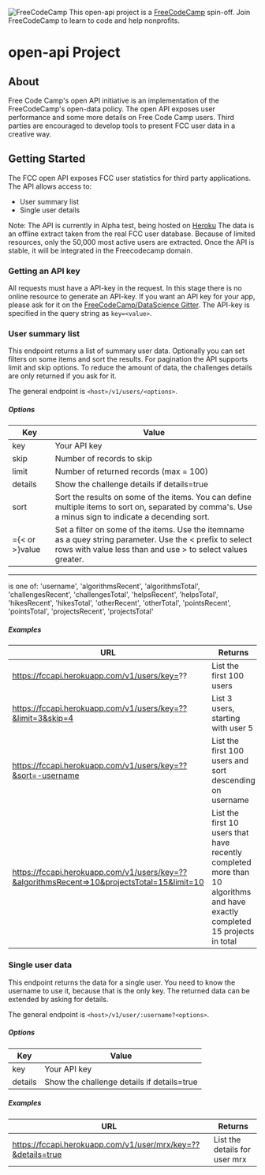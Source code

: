 ![FreeCodeCamp](https://s3.amazonaws.com/freecodecamp/freecodecamp_logo.svg)
This open-api project is a [FreeCodeCamp](http://www.freecodecamp.com) spin-off. Join FreeCodeCamp to learn to code and help nonprofits.

# open-api Project

## About

Free Code Camp's open API initiative is an implementation of the FreeCodeCamp's open-data policy. The open API exposes user performance and some more details on Free Code Camp users. Third parties are encouraged to develop tools to present FCC user data in a creative way. 


## Getting Started

The FCC open API exposes FCC user statistics for third party applications. The API allows access to:
* User summary list
* Single user details

Note: The API is currently in Alpha test, being hosted on [Heroku](https://fccapi.herokuapp.com)
The data is an offline extract taken from the real FCC user database. Because of limited resources, only the 50,000 most active users are extracted. Once the API is stable, it will be integrated in the Freecodecamp domain.

### Getting an API key
All requests must have a API-key in the request. In this stage there is no online resource to generate an API-key. If you want an API key for your app, please ask for it on the [FreeCodeCamp/DataScience Gitter](https://gitter.im/FreeCodeCamp/DataScience). The API-key is specified in the query string as `key=<value>`.

### User summary list
This endpoint returns a list of summary user data. Optionally you can set filters on some items and sort the results. For pagination the API supports limit and skip options. To reduce the amount of data, the challenges details are only returned if you ask for it.

The general endpoint is `<host>/v1/users/<options>`.
##### Options 
| **Key**                              | **Value**         | 
| -------|-------------|
| key | Your API key |
| skip  |Number of records to skip |
| limit | Number of returned records (max = 100)|
| details | Show the challenge details if details=true |
| sort |Sort the results on some of the items. You can define multiple items to sort on, separated by comma's. Use a minus sign to indicate a decending sort.  |
| <itemname>={< or >}value  | Set a filter on some of the items. Use the itemname as a quey string parameter. Use the < prefix to select rows with value less than and use > to select values greater. |
---
**<itemname>** is one of: 'username', 'algorithmsRecent', 'algorithmsTotal', 'challengesRecent', 'challengesTotal', 'helpsRecent', 'helpsTotal', 'hikesRecent', 'hikesTotal', 'otherRecent', 'otherTotal', 'pointsRecent', 'pointsTotal', 'projectsRecent', 'projectsTotal'

##### Examples
| URL | Returns |
|---|---|
| https://fccapi.herokuapp.com/v1/users/key=?? | List the first 100 users |
| https://fccapi.herokuapp.com/v1/users/key=??&limit=3&skip=4 | List 3 users, starting with user 5 |
| https://fccapi.herokuapp.com/v1/users/key=??&sort=-username | List the first 100 users and sort descending on username |
| https://fccapi.herokuapp.com/v1/users/key=??&algorithmsRecent=>10&projectsTotal=15&limit=10 | List the first 10 users that have recently completed more than 10 algorithms and have exactly completed 15 projects in total |

### Single user data
This endpoint returns the data for a single user. You need to know the username to use it, because that is the only key. The returned data can be extended by asking for details. 

The general endpoint is `<host>/v1/user/:username?<options>`.
##### Options 
| **Key**                              | **Value**         | 
| -------|-------------|
| key | Your API key |
| details | Show the challenge details if details=true |

##### Examples
| URL | Returns |
|---|---|
| https://fccapi.herokuapp.com/v1/user/mrx/key=??&details=true | List the details for user mrx |


